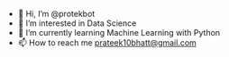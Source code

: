 - 👋 Hi, I’m @protekbot
- 👀 I’m interested in Data Science
- 🌱 I’m currently learning Machine Learning with Python
- 📫 How to reach me prateek10bhatt@gmail.com

<!---
protekbot/protekbot is a ✨ special ✨ repository because its `README.md` (this file) appears on your GitHub profile.
You can click the Preview link to take a look at your changes.
--->
